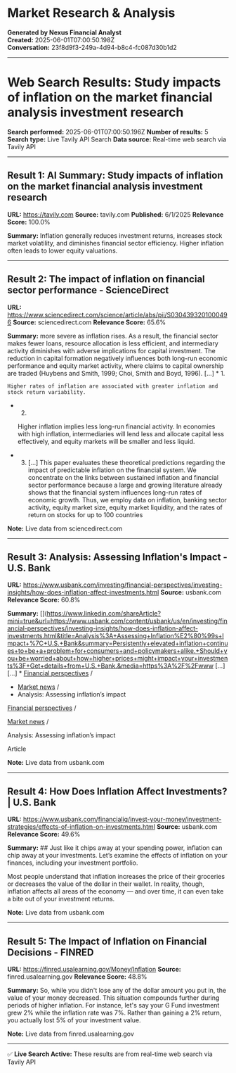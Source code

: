 # Market Research & Analysis

**Generated by Nexus Financial Analyst**  
**Created:** 2025-06-01T07:00:50.198Z  
**Conversation:** 23f8d9f3-249a-4d94-b8c4-fc087d30b1d2

---

# Web Search Results: Study impacts of inflation on the market financial analysis investment research

**Search performed:** 2025-06-01T07:00:50.196Z
**Number of results:** 5
**Search type:** Live Tavily API Search
**Data source:** Real-time web search via Tavily API

---

## Result 1: AI Summary: Study impacts of inflation on the market financial analysis investment research

**URL:** https://tavily.com
**Source:** tavily.com
**Published:** 6/1/2025
**Relevance Score:** 100.0%

**Summary:** Inflation generally reduces investment returns, increases stock market volatility, and diminishes financial sector efficiency. Higher inflation often leads to lower equity valuations.


---

## Result 2: The impact of inflation on financial sector performance - ScienceDirect

**URL:** https://www.sciencedirect.com/science/article/abs/pii/S0304393201000496
**Source:** sciencedirect.com
**Relevance Score:** 65.6%

**Summary:** more severe as inflation rises. As a result, the financial sector makes fewer loans, resource allocation is less efficient, and intermediary activity diminishes with adverse implications for capital investment. The reduction in capital formation negatively influences both long-run economic performance and equity market activity, where claims to capital ownership are traded (Huybens and Smith, 1999; Choi, Smith and Boyd, 1996). [...] *   1.
    
    Higher rates of inflation are associated with greater inflation and stock return variability.
    
*   2.
    
    Higher inflation implies less long-run financial activity. In economies with high inflation, intermediaries will lend less and allocate capital less effectively, and equity markets will be smaller and less liquid.
    
*   3. [...] This paper evaluates these theoretical predictions regarding the impact of predictable inflation on the financial system. We concentrate on the links between sustained inflation and financial sector performance because a large and growing literature already shows that the financial system influences long-run rates of economic growth. Thus, we employ data on inflation, banking sector activity, equity market size, equity market liquidity, and the rates of return on stocks for up to 100 countries

**Note:** Live data from sciencedirect.com

---

## Result 3: Analysis: Assessing Inflation's Impact - U.S. Bank

**URL:** https://www.usbank.com/investing/financial-perspectives/investing-insights/how-does-inflation-affect-investments.html
**Source:** usbank.com
**Relevance Score:** 60.8%

**Summary:** [](https://www.linkedin.com/shareArticle?mini=true&url=https://www.usbank.com/content/usbank/us/en/investing/financial-perspectives/investing-insights/how-does-inflation-affect-investments.html&title=Analysis%3A+Assessing+Inflation%E2%80%99s+Impact+%7C+U.S.+Bank&summary=Persistently+elevated+inflation+continues+to+be+a+problem+for+consumers+and+policymakers+alike.+Should+you+be+worried+about+how+higher+prices+might+impact+your+investments%3F+Get+details+from+U.S.+Bank.&media=https%3A%2F%2Fwww [...] [](https://twitter.com/intent/tweet?url=https://www.usbank.com/content/usbank/us/en/investing/financial-perspectives/investing-insights/how-does-inflation-affect-investments.html&text=Analysis%3A+Assessing+Inflation%E2%80%99s+Impact+%7C+U.S.+Bank&summary=Persistently+elevated+inflation+continues+to+be+a+problem+for+consumers+and+policymakers+alike.+Should+you+be+worried+about+how+higher+prices+might+impact+your+investments%3F+Get+details+from+U.S.+Bank.&via=@usbank) [...] *   [Financial perspectives](https://www.usbank.com/wealth-management/financial-perspectives.html) /
*   [Market news](https://www.usbank.com/investing/financial-perspectives/market-news.html) /
*   Analysis: Assessing inflation’s impact

[Financial perspectives](https://www.usbank.com/wealth-management/financial-perspectives.html) /

[Market news](https://www.usbank.com/investing/financial-perspectives/market-news.html) /

Analysis: Assessing inflation’s impact

Article

**Note:** Live data from usbank.com

---

## Result 4: How Does Inflation Affect Investments? | U.S. Bank

**URL:** https://www.usbank.com/financialiq/invest-your-money/investment-strategies/effects-of-inflation-on-investments.html
**Source:** usbank.com
**Relevance Score:** 49.6%

**Summary:** ## Just like it chips away at your spending power, inflation can chip away at your investments. Let’s examine the effects of inflation on your finances, including your investment portfolio.

Most people understand that inflation increases the price of their groceries or decreases the value of the dollar in their wallet. In reality, though, inflation affects all areas of the economy — and over time, it can even take a bite out of your investment returns.

**Note:** Live data from usbank.com

---

## Result 5: The Impact of Inflation on Financial Decisions - FINRED

**URL:** https://finred.usalearning.gov/Money/Inflation
**Source:** finred.usalearning.gov
**Relevance Score:** 48.8%

**Summary:** So, while you didn't lose any of the dollar amount you put in, the value of your money decreased. This situation compounds further during periods of higher inflation. For instance, let's say your G Fund investment grew 2% while the inflation rate was 7%. Rather than gaining a 2% return, you actually lost 5% of your investment value.

**Note:** Live data from finred.usalearning.gov

---


✅ **Live Search Active:** These results are from real-time web search via Tavily API

